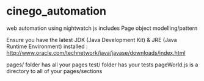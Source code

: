 # cinego_automation
web automation using nightwatch js
includes Page object modelling/pattern


Ensure you have the latest JDK (Java Development Kit) & JRE (Java Runtime Environment) installed :
http://www.oracle.com/technetwork/java/javase/downloads/index.html

pages/   folder has all your pages 
test/   folder has your tests 
pageWorld.js  is a directory to all of your pages/sections

